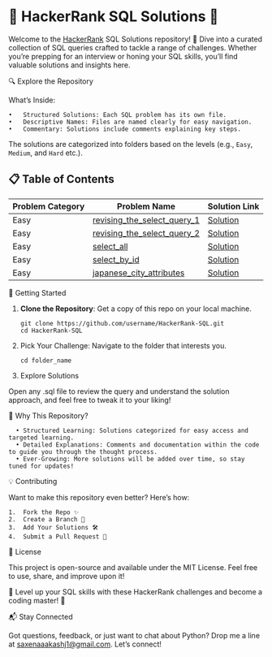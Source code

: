 # 🌟 HackerRank SQL Solutions 🌟

Welcome to the [HackerRank](https://www.hackerrank.com/) SQL Solutions repository! 🚀 Dive into a curated collection of SQL queries crafted to tackle a range of challenges. Whether you’re prepping for an interview or honing your SQL skills, you’ll find valuable solutions and insights here.

🔍 Explore the Repository

What’s Inside:

    •	Structured Solutions: Each SQL problem has its own file.
    •	Descriptive Names: Files are named clearly for easy navigation.
    •	Commentary: Solutions include comments explaining key steps.

The solutions are categorized into folders based on the levels (e.g., `Easy`, `Medium`, and `Hard` etc.).

## 📋 Table of Contents

| Problem Category | Problem Name                                                                                             | Solution Link                                                                                              |
| ---------------- | -------------------------------------------------------------------------------------------------------- | ---------------------------------------------------------------------------------------------------------- |
| Easy             | [revising_the_select_query_1](https://www.hackerrank.com/challenges/revising-the-select-query/problem)   | [Solution](https://github.com/saxenaaakashj1/HackerRank-SQL/blob/master/revising_the_select_query_1.sql)   |
| Easy             | [revising_the_select_query_2](https://www.hackerrank.com/challenges/revising-the-select-query-2/problem) | [Solution](https://github.com/saxenaaakashj1/HackerRank-SQL/blob/master/revising_the_select_query_2.sql)   |
| Easy             | [select_all](https://www.hackerrank.com/challenges/select-all-sql/problem)                               | [Solution](https://github.com/saxenaaakashj1/HackerRank-SQL/blob/master/select_all.sql)                    |
| Easy             | [select_by_id](https://www.hackerrank.com/challenges/select-by-id/problem)                               | [Solution](https://github.com/saxenaaakashj1/HackerRank-SQL/blob/master/Easy/select_by_id.sql)             |
| Easy             | [japanese_city_attributes](https://www.hackerrank.com/challenges/japanese-cities-attributes/problem)     | [Solution](https://github.com/saxenaaakashj1/HackerRank-SQL/blob/master/Easy/japanese_city_attributes.sql) |

🚀 Getting Started

1. **Clone the Repository**: Get a copy of this repo on your local machine.

   ```
   git clone https://github.com/username/HackerRank-SQL.git
   cd HackerRank-SQL
   ```

2. Pick Your Challenge: Navigate to the folder that interests you.

   ```
   cd folder_name
   ```

3. Explore Solutions

Open any .sql file to review the query and understand the solution approach, and feel free to tweak it to your liking!

🎯 Why This Repository?

      • Structured Learning: Solutions categorized for easy access and targeted learning.
      • Detailed Explanations: Comments and documentation within the code to guide you through the thought process.
      • Ever-Growing: More solutions will be added over time, so stay tuned for updates!

💡 Contributing

Want to make this repository even better? Here’s how:

    1.	Fork the Repo ✨
    2.	Create a Branch 🌿
    3.	Add Your Solutions 🛠️
    4.	Submit a Pull Request 💌

📜 License

This project is open-source and available under the MIT License. Feel free to use, share, and improve upon it!

🚀 Level up your SQL skills with these HackerRank challenges and become a coding master! 🚀

📬 Stay Connected

Got questions, feedback, or just want to chat about Python? Drop me a line at saxenaaakashj1@gmail.com. Let’s connect!
